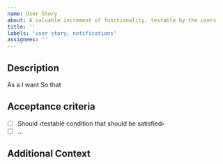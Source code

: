 ```yaml
---
name: User Story
about: A valuable increment of functionality, testable by the users
title: ''
labels: 'user story, notifications'
assignees: ''
---
```


## Description

As a <persona or stakeholder type>
I want <some software feature>
So that <some business value>

## Acceptance criteria

- [ ] Should ‹testable condition that should be satisfied›
- [ ] …

## Additional Context
